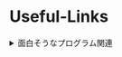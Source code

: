 # Useful-Links

<details>
    <summary>面白そうなプログラム関連</summary>
     <ul>
        <li><a href="https://100program.jp/">100-Program</a></li>
    </ul>
</details>
